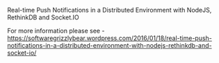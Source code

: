 Real-time Push Notifications in a Distributed Environment with NodeJS, RethinkDB and Socket.IO

For more information please see - https://softwaregrizzlybear.wordpress.com/2016/01/18/real-time-push-notifications-in-a-distributed-environment-with-nodejs-rethinkdb-and-socket-io/
